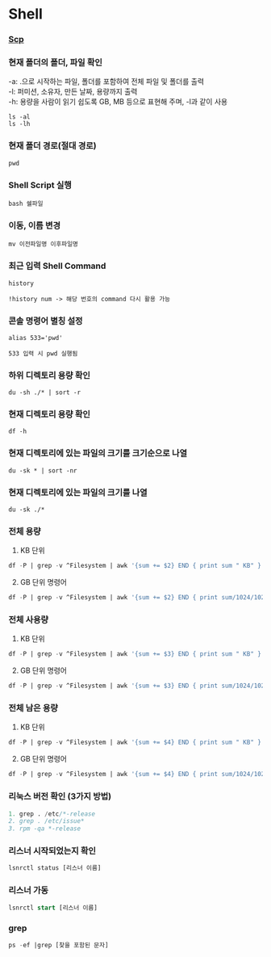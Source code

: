 Shell
===
### [Scp](./Scp/README.md)

### 현재 폴더의 폴더, 파일 확인
-a: .으로 시작하는 파일, 폴더를 포함하여 전체 파일 및 폴더를 출력   
-l: 퍼미션, 소유자, 만든 날짜, 용량까지 출력   
-h: 용량을 사람이 읽기 쉽도록 GB, MB 등으로 표현해 주며, -l과 같이 사용
```shell
ls -al
ls -lh
```

### 현재 폴더 경로(절대 경로)
```shell
pwd
```

### Shell Script 실행
```shell
bash 쉘파일
```

### 이동, 이름 변경
```shell
mv 이전파일명 이후파일명
```

### 최근 입력 Shell Command
```shell
history

!history num -> 해당 번호의 command 다시 활용 가능
```

### 콘솔 명령어 별칭 설정
```shell
alias 533='pwd'

533 입력 시 pwd 실행됨
```

### 하위 디렉토리 용량 확인
```shell
du -sh ./* | sort -r
```

### 현재 디렉토리 용량 확인
```shell
df -h
```

### 현재 디렉토리에 있는 파일의 크기를 크기순으로 나열
```shell
du -sk * | sort -nr
```

### 현재 디렉토리에 있는 파일의 크기를 나열
```shell
du -sk ./*
```

### 전체 용량
1. KB 단위
```sql
df -P | grep -v ^Filesystem | awk '{sum += $2} END { print sum " KB" }'
```
2. GB 단위
명령어
```sql
df -P | grep -v ^Filesystem | awk '{sum += $2} END { print sum/1024/1024 " GB" }'
```

### 전체 사용량
1. KB 단위
```sql
df -P | grep -v ^Filesystem | awk '{sum += $3} END { print sum " KB" }'
```
2. GB 단위
명령어
```sql
df -P | grep -v ^Filesystem | awk '{sum += $3} END { print sum/1024/1024 " GB" }'
```

### 전체 남은 용량
1. KB 단위
```sql
df -P | grep -v ^Filesystem | awk '{sum += $4} END { print sum " KB" }'
```
2. GB 단위
명령어
```sql
df -P | grep -v ^Filesystem | awk '{sum += $4} END { print sum/1024/1024 " GB" }'
```

### 리눅스 버전 확인 (3가지 방법)
```sql
1. grep . /etc/*-release
2. grep . /etc/issue*
3. rpm -qa *-release
```

### 리스너 시작되었는지 확인
```sql
lsnrctl status [리스너 이름]
```

### 리스너 가동
```sql
lsnrctl start [리스너 이름]
```

### grep
```sql
ps -ef |grep [찾을 포함된 문자]
```
